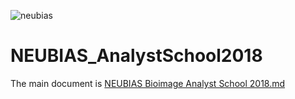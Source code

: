 ![neubias](http://eubias.org/NEUBIAS/wp-content/uploads/2016/12/NEUBIAS_COST_Logos.png)
# NEUBIAS_AnalystSchool2018

The main document is [NEUBIAS Bioimage Analyst School 2018.md](https://github.com/miura/NEUBIAS_AnalystSchool2018/blob/master/NEUBIAS%20Bioimage%20Analyst%20School%202018.md)

